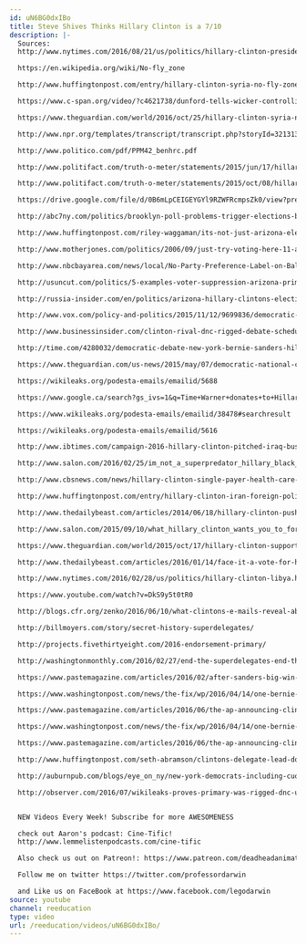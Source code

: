 ```yaml
---
id: uN6BG0dxIBo
title: Steve Shives Thinks Hillary Clinton is a 7/10
description: |-
  Sources:
  http://www.nytimes.com/2016/08/21/us/politics/hillary-clinton-presidential-campaign-charity.html?_r=1

  https://en.wikipedia.org/wiki/No-fly_zone

  http://www.huffingtonpost.com/entry/hillary-clinton-syria-no-fly-zone-third-debate_us_58084280e4b0180a36e91a53

  https://www.c-span.org/video/?c4621738/dunford-tells-wicker-controlling-airspace-syria-means-war-russia-mccain-throws-tantrum-dunford

  https://www.theguardian.com/world/2016/oct/25/hillary-clinton-syria-no-fly-zones-russia-us-war

  http://www.npr.org/templates/transcript/transcript.php?storyId=321313477

  http://www.politico.com/pdf/PPM42_benhrc.pdf

  http://www.politifact.com/truth-o-meter/statements/2015/jun/17/hillary-clinton/hillary-clinton-change-position-same-sex-marriage/

  http://www.politifact.com/truth-o-meter/statements/2015/oct/08/hillary-clinton/hillary-clinton-now-opposes-trans-pacific-partners/

  https://drive.google.com/file/d/0B6mLpCEIGEYGYl9RZWFRcmpsZk0/view?pref=2&pli=1

  http://abc7ny.com/politics/brooklyn-poll-problems-trigger-elections-board-audit/1298833/

  http://www.huffingtonpost.com/riley-waggaman/its-not-just-arizona-elec_b_9550670.html

  http://www.motherjones.com/politics/2006/09/just-try-voting-here-11-americas-worst-places-cast-ballot-or-try

  http://www.nbcbayarea.com/news/local/No-Party-Preference-Label-on-Ballots-Confuses-Voters--382192011.html

  http://usuncut.com/politics/5-examples-voter-suppression-arizona-primary/

  http://russia-insider.com/en/politics/arizona-hillary-clintons-election-fraud-masterpiece/ri13524

  http://www.vox.com/policy-and-politics/2015/11/12/9699836/democratic-debate-schedule

  http://www.businessinsider.com/clinton-rival-dnc-rigged-debate-schedule-to-help-hillary-2015-5

  http://time.com/4280032/democratic-debate-new-york-bernie-sanders-hillary-clinton-negotiations/

  https://www.theguardian.com/us-news/2015/may/07/democratic-national-committee-didnt-act-in-good-faith-over-primary-debate-limit

  https://wikileaks.org/podesta-emails/emailid/5688

  https://www.google.ca/search?gs_ivs=1&q=Time+Warner+donates+to+Hillary+Clinton#q=how+much+is+Time+Warner+donated+to+Hillary+Clinton&tts=0

  https://www.wikileaks.org/podesta-emails/emailid/38478#searchresult

  https://wikileaks.org/podesta-emails/emailid/5616

  http://www.ibtimes.com/campaign-2016-hillary-clinton-pitched-iraq-business-opportunity-us-corporations-2121999

  http://www.salon.com/2016/02/25/im_not_a_superpredator_hillary_black_lives_matter_protestors_crash_clinton_south_carolina_fundraiser/

  http://www.cbsnews.com/news/hillary-clinton-single-payer-health-care-will-never-ever-happen/

  http://www.huffingtonpost.com/entry/hillary-clinton-iran-foreign-policy_us_55f05c2ae4b002d5c07786b2

  http://www.thedailybeast.com/articles/2014/06/18/hillary-clinton-pushed-obama-to-keep-troops-in-iraq.html

  http://www.salon.com/2015/09/10/what_hillary_clinton_wants_you_to_forget_her_disastrous_record_as_a_war_hawk/

  https://www.theguardian.com/world/2015/oct/17/hillary-clinton-supports-obama-keep-troops-in-afghanistan

  http://www.thedailybeast.com/articles/2016/01/14/face-it-a-vote-for-hillary-clinton-is-a-vote-for-war.html

  http://www.nytimes.com/2016/02/28/us/politics/hillary-clinton-libya.html

  https://www.youtube.com/watch?v=DkS9y5t0tR0

  http://blogs.cfr.org/zenko/2016/06/10/what-clintons-e-mails-reveal-about-her-support-for-cia-drone-strikes/

  http://billmoyers.com/story/secret-history-superdelegates/

  http://projects.fivethirtyeight.com/2016-endorsement-primary/

  http://washingtonmonthly.com/2016/02/27/end-the-superdelegates-end-the-caucuses-for-democracys-sake/

  https://www.pastemagazine.com/articles/2016/02/after-sanders-big-win-in-new-hampshire-establishme.html

  https://www.washingtonpost.com/news/the-fix/wp/2016/04/14/one-bernie-sanders-supporter-thinks-she-has-a-way-to-fix-the-superdelegate-process/

  https://www.pastemagazine.com/articles/2016/06/the-ap-announcing-clintons-victory-was-an-embarras.html

  https://www.washingtonpost.com/news/the-fix/wp/2016/04/14/one-bernie-sanders-supporter-thinks-she-has-a-way-to-fix-the-superdelegate-process/

  https://www.pastemagazine.com/articles/2016/06/the-ap-announcing-clintons-victory-was-an-embarras.html

  http://www.huffingtonpost.com/seth-abramson/clintons-delegate-lead-do_b_9711160.html

  http://auburnpub.com/blogs/eye_on_ny/new-york-democrats-including-cuomo-and-gillibrand-back-hillary-clinton/article_e819871e-e172-11e4-b010-531e7c63c6c5.html

  http://observer.com/2016/07/wikileaks-proves-primary-was-rigged-dnc-undermined-democracy/


  NEW Videos Every Week! Subscribe for more AWESOMENESS

  check out Aaron's podcast: Cine-Tific!
  http://www.lemmelistenpodcasts.com/cine-tific

  Also check us out on Patreon!: https://www.patreon.com/deadheadanimation

  Follow me on twitter https://twitter.com/professordarwin

  and Like us on FaceBook at https://www.facebook.com/legodarwin
source: youtube
channel: reeducation
type: video
url: /reeducation/videos/uN6BG0dxIBo/
---
```


